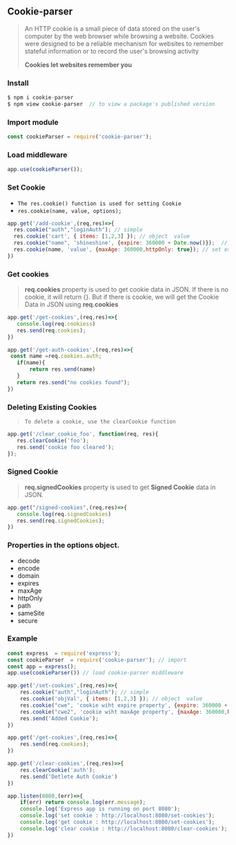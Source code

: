 ## Cookie-parser 

> An HTTP cookie is a small piece of data stored on the user's computer by the web browser while browsing a website. Cookies were designed to be a reliable mechanism for websites to remember stateful information or to record the user's browsing activity
>
> **Cookies let websites remember you**



### Install

```js
$ npm i cookie-parser
$ npm view cookie-parser  // to view a package's published version
```



### Import module

```js
const cookieParser = require('cookie-parser');
```



### Load middleware

```js
app.use(cookieParser());
```



### Set  Cookie

- `The res.cookie() function is used for setting Cookie`
- `res.cookie(name, value, options); `

```js
app.get('/add-cookie',(req,res)=>{
  res.cookie("auth","loginAuth"); // simple 
  res.cookie('cart', { items: [1,2,3] }); // object  value
  res.cookie("name", 'shineshine', {expire: 360000 + Date.now()});  // expiration
  res.cookie(name, 'value', {maxAge: 360000,httpOnly: true}); // set expiration with 'maxAge' property and httpOnly property
})
```



### Get cookies

> **req.cookies** property is used to get cookie data in JSON. If there is no cookie, it will return {}. But if there is cookie, we will get the Cookie Data in JSON using **req.cookies**

```js
app.get('/get-cookies',(req,res)=>{
   console.log(req.cookiess)
   res.send(req.cookies);
})

app.get('/get-auth-cookies',(req,res)=>{
 const name =req.cookies.auth;
   if(name){
       return res.send(name)
   }
   return res.send("no cookies found");
})

```



### Deleting Existing Cookies

> `To delete a cookie, use the clearCookie function`

```js
app.get('/clear_cookie_foo', function(req, res){
   res.clearCookie('foo');
   res.send('cookie foo cleared');
});

```





### Signed Cookie

> **req.signedCookies** property is used to get **Signed Cookie** data in JSON.

```js
app.get("/signed-cookies",(req,res)=>{
   console.log(req.signedCookies)
   res.send(req.signedCookies); 
})
```





###  Properties in the options object.

- decode
- encode
- domain
- expires
- maxAge
- httpOnly
- path
- sameSite
- secure



### Example

```js
const express  = require('express'); 
const cookieParser  = require('cookie-parser'); // import
const app = express();
app.use(cookieParser()) // load cookie-parser middleware

app.get('/set-cookies',(req,res)=>{
    res.cookie("auth","loginAuth"); // simple 
    res.cookie('objVal', { items: [1,2,3] }); // object  value
    res.cookie("cwe", 'cookie wiht expire property', {expire: 360000 + Date.now()});  // expiration
    res.cookie("cwe2", 'cookie wiht maxAge property', {maxAge: 360000,httpOnly: true}); // set expiration with 'maxAge' 
    res.send('Added Cookie');
})

app.get('/get-cookies',(req,res)=>{
    res.send(req.cookies);
})

app.get('/clear-cookies',(req,res)=>{
    res.clearCookie('auth');
    res.send('Detlete Auth Cookie')
})

app.listen(8080,(err)=>{
    if(err) return console.log(err.message);
    console.log('Express app is running on port 8080');
    console.log('set cookie : http://localhost:8080/set-cookies');
    console.log('get cookie : http://localhost:8080/set-cookies');
    console.log('clear cookie : http://localhost:8080/clear-cookies');
})       
                       
```



